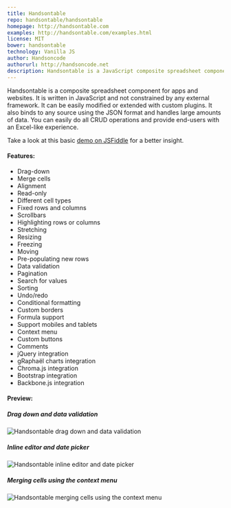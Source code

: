 ```yaml
---
title: Handsontable
repo: handsontable/handsontable
homepage: http://handsontable.com
examples: http://handsontable.com/examples.html
license: MIT
bower: handsontable
technology: Vanilla JS
author: Handsoncode
authorurl: http://handsoncode.net
description: Handsontable is a JavaScript composite spreadsheet component for apps and websites.
---
```


Handsontable is a composite spreadsheet component for apps and websites. It is written in JavaScript and not constrained by any external framework. It can be easily modified or extended with custom plugins. It also binds to any source using the JSON format and handles large amounts of data. You can easily do all CRUD operations and provide end-users with an Excel-like experience.

Take a look at this basic [demo on JSFiddle](https://jsfiddle.net/9Luoerqh/ "Handsontable basic demo") for a better insight.

#### Features:

* Drag-down
* Merge cells
* Alignment
* Read-only
* Different cell types
* Fixed rows and columns
* Scrollbars
* Highlighting rows or columns
* Stretching
* Resizing
* Freezing
* Moving
* Pre-populating new rows
* Data validation
* Pagination
* Search for values
* Sorting
* Undo/redo
* Conditional formatting
* Custom borders
* Formula support
* Support mobiles and tablets
* Context menu
* Custom buttons
* Comments
* jQuery integration
* gRaphaël charts integration
* Chroma.js integration
* Bootstrap integration
* Backbone.js integration

#### Preview:

##### Drag down and data validation
![Handsontable drag down and data validation](/images/libraries/handsontable/handsontable-drag-down-and-data-validation.gif "Handsontable drag down and data validation")

##### Inline editor and date picker
![Handsontable inline editor and date picker](/images/libraries/handsontable/handsontable-inline-editor-and-date-picker-example.gif "Handsontable inline editor and date picker")

##### Merging cells using the context menu
![Handsontable merging cells using the context menu](/images/libraries/handsontable/handsontable-merge-cells-example.gif "Handsontable merging cells using the context menu")
